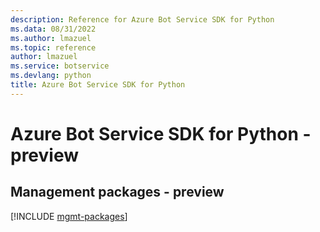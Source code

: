 ```yaml
---
description: Reference for Azure Bot Service SDK for Python
ms.data: 08/31/2022
ms.author: lmazuel
ms.topic: reference
author: lmazuel
ms.service: botservice
ms.devlang: python
title: Azure Bot Service SDK for Python
---
```

# Azure Bot Service SDK for Python - preview

## Management packages - preview
[!INCLUDE [mgmt-packages](bot-service-mgmt-index.md)]